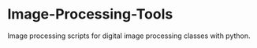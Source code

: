 # Image-Processing-Tools
Image processing scripts for digital image processing classes with python.
